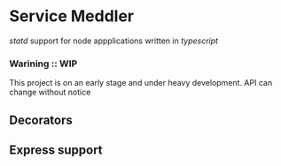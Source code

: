 # Service Meddler

*statd* support for node appplications written in _typescript_

### Warining :: WIP

This project is on an early stage and under heavy development. API can change without notice 

## Decorators

## Express support
